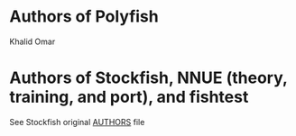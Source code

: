 
# Authors of Polyfish
Khalid Omar

# Authors of Stockfish, NNUE (theory, training, and port), and fishtest
See Stockfish original [AUTHORS](https://github.com/official-stockfish/Stockfish/blob/master/AUTHORS) file
